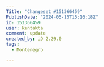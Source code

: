```yaml
---
Title: "Changeset #151366459"
PublishDate: "2024-05-15T15:16:18Z"
id: 151366459
user: kentakta
comment: update
created_by: iD 2.29.0
tags:
  - Montenegro

---
```


